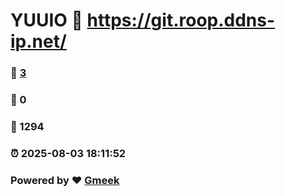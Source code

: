 # YUUIO :link: https://git.roop.ddns-ip.net/ 
### :page_facing_up: [3](https://git.roop.ddns-ip.net//tag.html) 
### :speech_balloon: 0 
### :hibiscus: 1294 
### :alarm_clock: 2025-08-03 18:11:52 
### Powered by :heart: [Gmeek](https://github.com/Meekdai/Gmeek)
